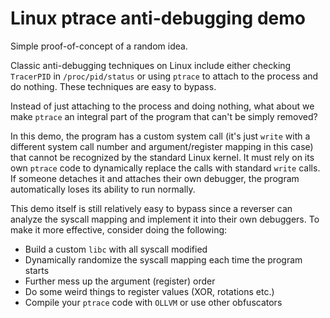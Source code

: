 # Linux ptrace anti-debugging demo

Simple proof-of-concept of a random idea.

Classic anti-debugging techniques on Linux include either checking `TracerPID` in `/proc/pid/status` or using `ptrace` to attach to the process and do nothing. These techniques are easy to bypass.

Instead of just attaching to the process and doing nothing, what about we make `ptrace` an integral part of the program that can't be simply removed?

In this demo, the program has a custom system call (it's just `write` with a different system call number and argument/register mapping in this case) that cannot be recognized by the standard Linux kernel. It must rely on its own `ptrace` code to dynamically replace the calls with standard `write` calls. If someone detaches it and attaches their own debugger, the program automatically loses its ability to run normally.

This demo itself is still relatively easy to bypass since a reverser can analyze the syscall mapping and implement it into their own debuggers. To make it more effective, consider doing the following:

 - Build a custom `libc` with all syscall modified
 - Dynamically randomize the syscall mapping each time the program starts
 - Further mess up the argument (register) order
 - Do some weird things to register values (XOR, rotations etc.)
 - Compile your `ptrace` code with `OLLVM` or use other obfuscators

